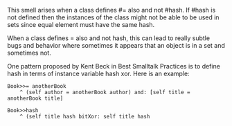 This smell arises when a class defines #= also and not #hash. If #hash is not defined then the instances of the class might not be able to be used in sets since equal element must have the same hash.When a class defines = also and not hash, this can lead to really subtle bugs and behavior where sometimes it appears that an object is in a set and sometimes not. One pattern proposed by Kent Beck in Best Smalltalk Practices is to define hash in terms of instance variable hash xor. Here is an example:		Book>>= anotherBook		^ (self author = anotherBook author) and: [self title = anotherBook title]		Book>>hash		^ (self title hash bitXor: self title hash		